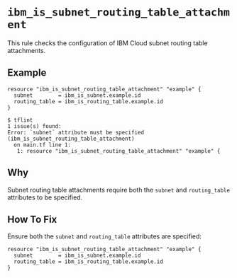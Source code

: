 # `ibm_is_subnet_routing_table_attachment`

This rule checks the configuration of IBM Cloud subnet routing table attachments.

## Example

```hcl
resource "ibm_is_subnet_routing_table_attachment" "example" {
  subnet        = ibm_is_subnet.example.id
  routing_table = ibm_is_routing_table.example.id
}
```

```console
$ tflint
1 issue(s) found:
Error: `subnet` attribute must be specified (ibm_is_subnet_routing_table_attachment)
  on main.tf line 1:
   1: resource "ibm_is_subnet_routing_table_attachment" "example" {
```

## Why

Subnet routing table attachments require both the `subnet` and `routing_table` attributes to be specified.

## How To Fix

Ensure both the `subnet` and `routing_table` attributes are specified:

```hcl
resource "ibm_is_subnet_routing_table_attachment" "example" {
  subnet        = ibm_is_subnet.example.id
  routing_table = ibm_is_routing_table.example.id
}
```